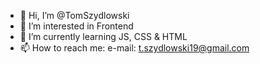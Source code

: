 - 👋 Hi, I’m @TomSzydlowski
- 👀 I’m interested in Frontend
- 🌱 I’m currently learning JS, CSS & HTML
- 📫 How to reach me: e-mail: t.szydlowski19@gmail.com

<!---
TomSzydlowski/TomSzydlowski is a ✨ special ✨ repository because its `README.md` (this file) appears on your GitHub profile.
You can click the Preview link to take a look at your changes.
--->
